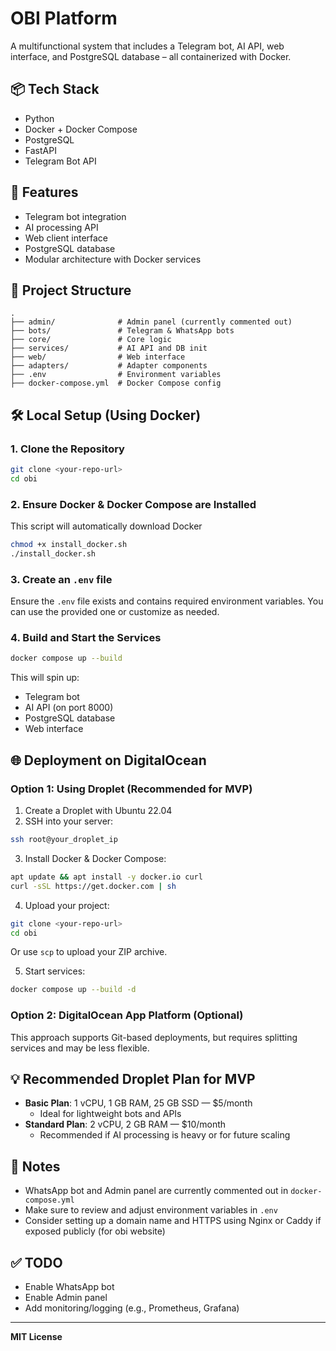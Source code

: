 
# OBI Platform

A multifunctional system that includes a Telegram bot, AI API, web interface, and PostgreSQL database – all containerized with Docker.

## 📦 Tech Stack

- Python
- Docker + Docker Compose
- PostgreSQL
- FastAPI
- Telegram Bot API

## 🚀 Features

- Telegram bot integration
- AI processing API
- Web client interface
- PostgreSQL database
- Modular architecture with Docker services

## 📁 Project Structure

```
.
├── admin/              # Admin panel (currently commented out)
├── bots/               # Telegram & WhatsApp bots
├── core/               # Core logic
├── services/           # AI API and DB init
├── web/                # Web interface
├── adapters/           # Adapter components
├── .env                # Environment variables
├── docker-compose.yml  # Docker Compose config
```

## 🛠️ Local Setup (Using Docker)

### 1. Clone the Repository

```bash
git clone <your-repo-url>
cd obi
```

### 2. Ensure Docker & Docker Compose are Installed

This script will automatically download Docker
```bash
chmod +x install_docker.sh
./install_docker.sh
```

### 3. Create an `.env` file

Ensure the `.env` file exists and contains required environment variables. You can use the provided one or customize as needed.

### 4. Build and Start the Services

```bash
docker compose up --build
```

This will spin up:

- Telegram bot
- AI API (on port 8000)
- PostgreSQL database
- Web interface

## 🌐 Deployment on DigitalOcean

### Option 1: Using Droplet (Recommended for MVP)

1. Create a Droplet with Ubuntu 22.04
2. SSH into your server:
```bash
ssh root@your_droplet_ip
```

3. Install Docker & Docker Compose:
```bash
apt update && apt install -y docker.io curl
curl -sSL https://get.docker.com | sh
```

4. Upload your project:
```bash
git clone <your-repo-url>
cd obi
```
Or use `scp` to upload your ZIP archive.

5. Start services:
```bash
docker compose up --build -d
```

### Option 2: DigitalOcean App Platform (Optional)

This approach supports Git-based deployments, but requires splitting services and may be less flexible.

## 💡 Recommended Droplet Plan for MVP

- **Basic Plan**: 1 vCPU, 1 GB RAM, 25 GB SSD — $5/month
    - Ideal for lightweight bots and APIs
- **Standard Plan**: 2 vCPU, 2 GB RAM — $10/month
    - Recommended if AI processing is heavy or for future scaling

## 📌 Notes

- WhatsApp bot and Admin panel are currently commented out in `docker-compose.yml`
- Make sure to review and adjust environment variables in `.env`
- Consider setting up a domain name and HTTPS using Nginx or Caddy if exposed publicly (for obi website)

## ✅ TODO

- Enable WhatsApp bot
- Enable Admin panel
- Add monitoring/logging (e.g., Prometheus, Grafana)

---

**MIT License**
